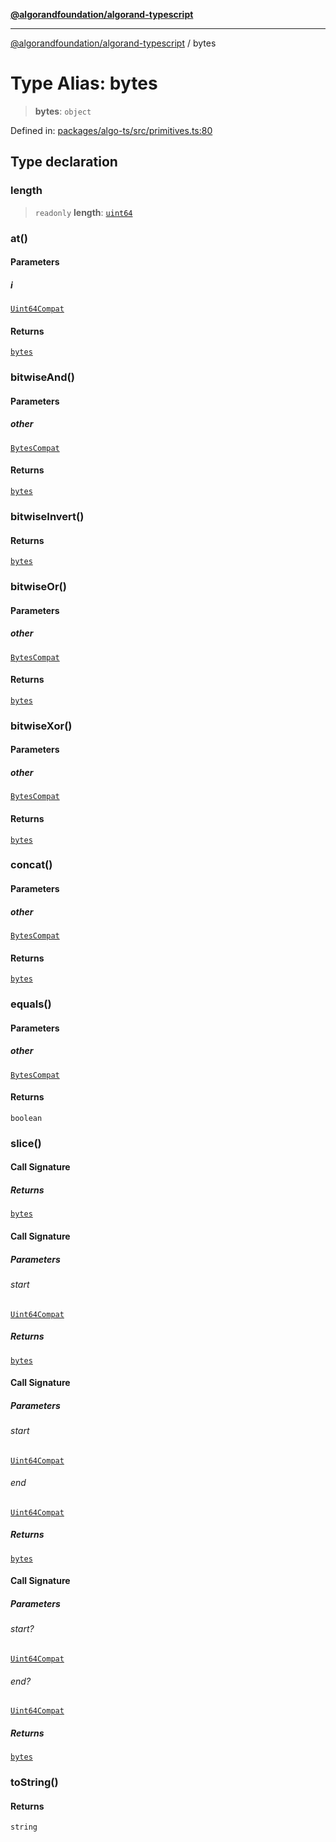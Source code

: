 [**@algorandfoundation/algorand-typescript**](../README.md)

***

[@algorandfoundation/algorand-typescript](../README.md) / bytes

# Type Alias: bytes

> **bytes**: `object`

Defined in: [packages/algo-ts/src/primitives.ts:80](https://github.com/algorandfoundation/puya-ts/blob/main/packages/algo-ts/src/primitives.ts#L80)

## Type declaration

### length

> `readonly` **length**: [`uint64`](uint64.md)

### at()

#### Parameters

##### i

[`Uint64Compat`](Uint64Compat.md)

#### Returns

[`bytes`](bytes.md)

### bitwiseAnd()

#### Parameters

##### other

[`BytesCompat`](BytesCompat.md)

#### Returns

[`bytes`](bytes.md)

### bitwiseInvert()

#### Returns

[`bytes`](bytes.md)

### bitwiseOr()

#### Parameters

##### other

[`BytesCompat`](BytesCompat.md)

#### Returns

[`bytes`](bytes.md)

### bitwiseXor()

#### Parameters

##### other

[`BytesCompat`](BytesCompat.md)

#### Returns

[`bytes`](bytes.md)

### concat()

#### Parameters

##### other

[`BytesCompat`](BytesCompat.md)

#### Returns

[`bytes`](bytes.md)

### equals()

#### Parameters

##### other

[`BytesCompat`](BytesCompat.md)

#### Returns

`boolean`

### slice()

#### Call Signature

##### Returns

[`bytes`](bytes.md)

#### Call Signature

##### Parameters

###### start

[`Uint64Compat`](Uint64Compat.md)

##### Returns

[`bytes`](bytes.md)

#### Call Signature

##### Parameters

###### start

[`Uint64Compat`](Uint64Compat.md)

###### end

[`Uint64Compat`](Uint64Compat.md)

##### Returns

[`bytes`](bytes.md)

#### Call Signature

##### Parameters

###### start?

[`Uint64Compat`](Uint64Compat.md)

###### end?

[`Uint64Compat`](Uint64Compat.md)

##### Returns

[`bytes`](bytes.md)

### toString()

#### Returns

`string`
